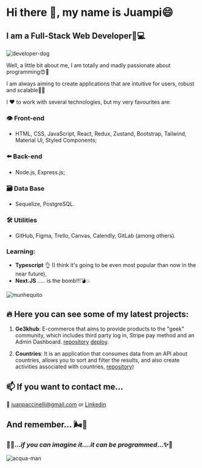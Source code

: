 # Hi there 👋, my name is Juampi😄
## I am a Full-Stack Web Developer🤪💻

![developer-dog](https://github.com/juampi85/juampi85/assets/95284913/21abce11-532b-41a5-b35f-b23fa673a30b)

Well, a little bit about me, I am totally and madly passionate about programming😍🥰

I am always aiming to create applications that are intuitive for users, robust and scalable🎯💪


I ❤️ to work with several technologies, but my very favourites are:
### 👁️ Front-end
- HTML, CSS, JavaScript, React, Redux, Zustand, Bootstrap, Tailwind, Material UI, Styled Components;
### ⬅️ Back-end
- Node.js, Express.js;
### 🗃️ Data Base
- Sequelize, PostgreSQL.
### 🛠️ Utilities
- GitHub, Figma, Trello, Canvas, Calendly, GitLab (among others).
  
### Learning:
-  **Typescript** 👌 (I think it's going to be even most popular than now in the near future),
-  **Next.JS** ..... is the bomb!!!💣💥

![munhequito](https://github.com/juampi85/juampi85/assets/95284913/cbb3142b-af42-4e18-b6dd-23dc7c24df5f)


## 🔥 Here you can see some of my latest projects:
1. **Ge3khub**: E-commerce that aims to provide products to the "geek" community, which includes third party log in, Stripe pay method and an Admin Dashboard. [repository](https://github.com/Guardianes-de-la-Tukineta) [deploy](https://ge3khub-shop-p9rv.vercel.app/).

3. **Countries**: It is an application that consumes data from an API about countries, allows you to sort and filter the results, and also create activities associated with countries, [repository](https://github.com/juampi85/countries_proyecto_final_henry))



## 📫 If you want to contact me...
📩  [juanpaccinelli@gmail.com](mailto:juanpaccinelli@gmail.com)
or 
[Linkedin](https://www.linkedin.com/in/juan-pablo-accinelli/)

## And remember... 🌬️🌈
### 🌠✨...*if you can imagine it....it can be programmed*...✨🌠


![acqua-man](https://github.com/juampi85/juampi85/assets/95284913/3aa6ca8d-c5a2-4919-a305-c0354482650d)
